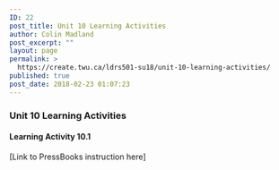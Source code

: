 ```yaml
---
ID: 22
post_title: Unit 10 Learning Activities
author: Colin Madland
post_excerpt: ""
layout: page
permalink: >
  https://create.twu.ca/ldrs501-su18/unit-10-learning-activities/
published: true
post_date: 2018-02-23 01:07:23
---
```

<h3>Unit 10 Learning Activities</h3>

<h4>Learning Activity 10.1</h4>

[Link to PressBooks instruction here]